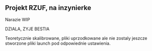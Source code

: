 ## Projekt RZUF, na inzynierke
Narazie WIP

DZIALA, ZYJE BESTIA

Teoretycznie skalibrowane, pliki uprzodkowane ale nie zostaly jeszcze stworzone pliki launch pod odpowiednie ustawienia.